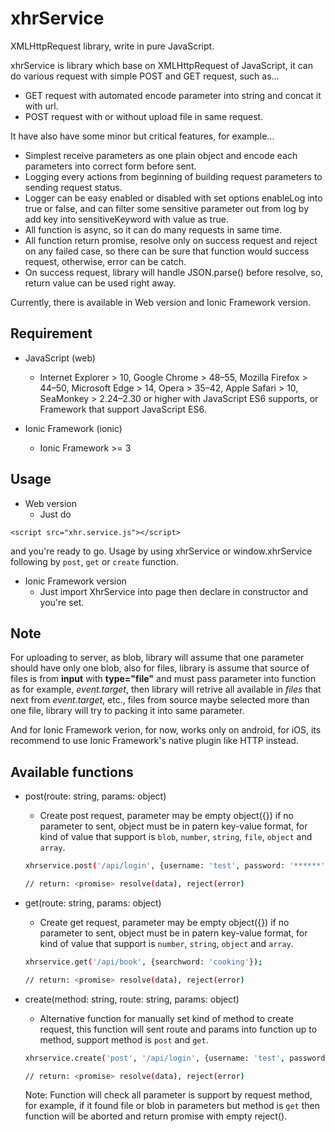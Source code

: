 # xhrService
XMLHttpRequest library, write in pure JavaScript.

xhrService is library which base on XMLHttpRequest of JavaScript, it can do various request with simple POST and GET request, such as...
* GET request with automated encode parameter into string and concat it with url.
* POST request with or without upload file in same request.

It have also have some minor but critical features, for example...
* Simplest receive parameters as one plain object and encode each parameters into correct form before sent.
* Logging every actions from beginning of building request parameters to sending request status.
* Logger can be easy enabled or disabled with set options enableLog into true or false, and can filter some sensitive parameter out from log by add key into sensitiveKeyword with value as true.
* All function is async, so it can do many requests in same time.
* All function return promise, resolve only on success request and reject on any failed case, so there can be sure that function would success request, otherwise, error can be catch.
* On success request, library will handle JSON.parse() before resolve, so, return value can be used right away.

Currently, there is available in Web version and Ionic Framework version.

## Requirement
* JavaScript (web)
    - Internet Explorer > 10, Google Chrome > 48–55, Mozilla Firefox > 44–50, Microsoft Edge > 14, Opera > 35–42, Apple Safari > 10, SeaMonkey > 2.24–2.30 or higher with JavaScript ES6 supports, or Framework that support JavaScript ES6.

* Ionic Framework (ionic)
    - Ionic Framework >= 3

## Usage
- Web version
    - Just do 

```
<script src="xhr.service.js"></script>
```

and you're ready to go. Usage by using xhrService or window.xhrService following by `post`, `get` or `create` function.

- Ionic Framework version
    - Just import XhrService into page then declare in constructor and you're set.

## Note
For uploading to server, as blob, library will assume that one parameter should have only one blob, also for files, library is assume that source of files is from **input** with **type="file"** and must pass parameter into function as for example, *event.target*, then library will retrive all available in *files* that next from *event.target*, etc., files from source maybe selected more than one file, library will try to packing it into same parameter.

And for Ionic Framework verion, for now, works only on android, for iOS, its recommend to use Ionic Framework's native plugin like HTTP instead. 

## Available functions
- post(route: string, params: object)
    - Create post request, parameter may be empty object({}) if no parameter to sent, object must be in patern key-value format, for kind of value that support is `blob`, `number`, `string`, `file`, `object` and `array`.
    ```bash
    xhrservice.post('/api/login', {username: 'test', password: '******'});
    
    // return: <promise> resolve(data), reject(error)
    ```

- get(route: string, params: object)
    - Create get request, parameter may be empty object({}) if no parameter to sent, object must be in patern key-value format, for kind of value that support is `number`, `string`, `object` and `array`.
    ```bash
    xhrservice.get('/api/book', {searchword: 'cooking'});
    
    // return: <promise> resolve(data), reject(error)
    ```

- create(method: string, route: string, params: object)
    - Alternative function for manually set kind of method to create request, this function will sent route and params into function up to method, support method is `post` and `get`.
    ```bash
    xhrservice.create('post', '/api/login', {username: 'test', password: '******'});
    
    // return: <promise> resolve(data), reject(error)
    ```
    Note: Function will check all parameter is support by request method, for example, if it found file or blob in parameters but method is `get` then function will be aborted and return promise with empty reject().